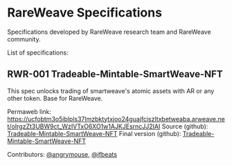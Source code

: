 # RareWeave Specifications
Specifications developed by RareWeave research team and RareWeave community.

List of specifications:
## RWR-001 Tradeable-Mintable-SmartWeave-NFT
This spec unlocks trading of smartweave's atomic assets with AR or any other token. Base for RareWeave.

Permaweb link: <https://ucfobtm3o5iblpls37lmzbktytxjoo24guajfciszltxbetweaba.arweave.net/oIrgzZt3UBW9ct_WzIVTxO6XO1w1AJKJEsrncJJ2IAI>
Source (github): [Tradeable-Mintable-SmartWeave-NFT](./files/tradeable-mintable-smartweave-nft.ai)
Final version (github): [Tradeable-Mintable-SmartWeave-NFT](./files/tradeable-mintable-smartweave-nft.pdf)

Contributors: [@angrymouse](https://github.com/angrymouse), [@jfbeats](https://github.com/jfbeats)
